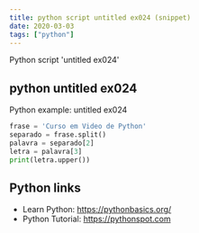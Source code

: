 ```yaml
---
title: python script untitled ex024 (snippet)
date: 2020-03-03
tags: ["python"]
---
```

Python script 'untitled ex024'


## python untitled ex024

Python example: untitled ex024

```python
frase = 'Curso em Video de Python'
separado = frase.split()
palavra = separado[2]
letra = palavra[3]
print(letra.upper())

```

## Python links

- Learn Python: https://pythonbasics.org/
- Python Tutorial: https://pythonspot.com
